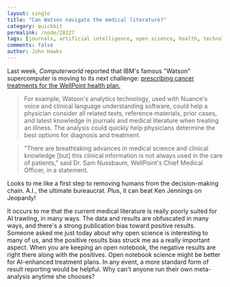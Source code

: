 ```yaml
---
layout: single 
title: "Can Watson navigate the medical literature?" 
category: quickbit
permalink: /node/28127
tags: [journals, artificial intelligence, open science, health, technology, metascience] 
comments: false 
author: John Hawks 
---
```


Last week, <em>Computerworld</em> reported that IBM's famous "Watson" supercomputer is moving to its next challenge: <a href="http://www.computerworld.com/s/article/9219937/IBM_s_Watson_supercomputer_to_diagnose_patients">prescribing cancer treatments for the WellPoint health plan.</a>

<blockquote>For example, Watson's analytics technology, used with Nuance's voice and clinical language understanding software, could help a physician consider all related texts, reference materials, prior cases, and latest knowledge in journals and medical literature when treating an illness. The analysis could quickly help physicians determine the best options for diagnosis and treatment.</blockquote>

<blockquote>"There are breathtaking advances in medical science and clinical knowledge [but] this clinical information is not always used in the care of patients," said Dr. Sam Nussbaum, WellPoint's Chief Medical Officer, in a statement.</blockquote>

Looks to me like a first step to removing humans from the decision-making chain. A.I., the ultimate bureaucrat. Plus, it can beat Ken Jennings on Jeopardy!

It occurs to me that the current medical literature is really poorly suited for AI trawling, in many ways. The data and results are obfuscated in many ways, and there's a strong publication bias toward positive results. Someone asked me just today about why open science is interesting to many of us, and the positive results bias struck me as a really important aspect. When you are keeping an open notebook, the negative results are right there along with the positives. Open notebook science might be better for AI-enhanced treatment plans. In any event, a more standard form of result reporting would be helpful. Why can't anyone run their own meta-analysis anytime she chooses?  

